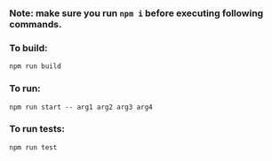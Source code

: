 ### **Note**: make sure you run `npm i` before executing following commands.

### To build:
`npm run build`

### To run:
`npm run start -- arg1 arg2 arg3 arg4`

### To run tests:
`npm run test`

